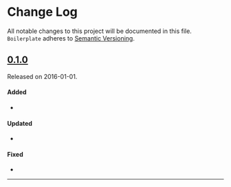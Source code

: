 # Change Log
All notable changes to this project will be documented in this file.
`Boilerplate` adheres to [Semantic Versioning](http://semver.org/).


## [0.1.0](https://github.com/dtrenz/Boilerplate/releases/tag/0.1.0)
Released on 2016-01-01.

#### Added
 -

#### Updated
 -

#### Fixed
-

---
